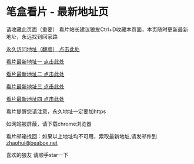 # 笔盒看片 - 最新地址页

请收藏此页面（重要）
看片站长建议狼友Ctrl+D收藏本页面，本页随时更新最新地址，永远找到回家路

[永久访问地址（翻牆） 点击此处](https://beabox.net/)

[看片最新地址一 点击此处](https://bhz4y9k6x9.shop)

[看片最新地址二 点击此处](https://bhl8d9k5g5.shop)

[看片最新地址三 点击此处](https://bhu9o8o7o2.shop)

[看片最新地址四 点击此处](https://bhe6h0z0g6.shop)

看片提醒您请注意，永久地址一定要加https

如网站被屏蔽，请下载chrome浏览器

看片邮箱找回：如果以上地址均不可用，索取最新地址,请发邮件到 zhaohui@beabox.net

喜欢的狼友 请顺手star一下
